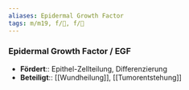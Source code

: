 ```yaml
---
aliases: Epidermal Growth Factor
tags: m/m19, f/🧪, f/🦀
---
```

### Epidermal Growth Factor / EGF 
- **Fördert**:: Epithel-Zellteilung, Differenzierung
- **Beteiligt**:: [[Wundheilung]], [[Tumorentstehung]]